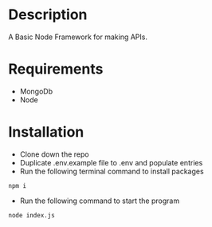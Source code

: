 # Description

A Basic Node Framework for making APIs.

# Requirements

* MongoDb
* Node

# Installation

* Clone down the repo
* Duplicate .env.example file to .env and populate entries
* Run the following terminal command to install packages 
```
npm i
```
* Run the following command to start the program
```
node index.js
```